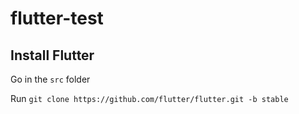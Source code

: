 # flutter-test

## Install Flutter

Go in the `src` folder

Run `git clone https://github.com/flutter/flutter.git -b stable`